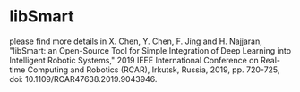 # libSmart
please find more details in 
X. Chen, Y. Chen, F. Jing and H. Najjaran, "libSmart: an Open-Source Tool for Simple Integration of Deep Learning into Intelligent Robotic Systems," 2019 IEEE International Conference on Real-time Computing and Robotics (RCAR), Irkutsk, Russia, 2019, pp. 720-725, doi: 10.1109/RCAR47638.2019.9043946.
